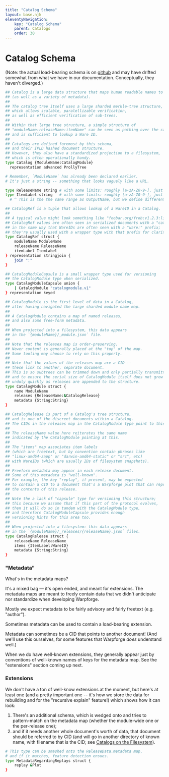 ```yaml
---
title: "Catalog Schema"
layout: base.njk
eleventyNavigation:
    key: "Catalog Schema"
    parent: Catalogs
    order: 30
---
```


Catalog Schema
==============

(Note: the actual load-bearing schema is on [github](https://github.com/warptools/warpforge/blob/master/wfapi/wfapi.ipldsch)
and may have drifted somewhat from what we have in our documentation. Conceptually, they haven't diverged.)

```bash
## Catalog is a large data structure that maps human readable names to WareIDs
## (as well as a variety of metadata).
##
## The catalog tree itself uses a large sharded merkle-tree structure,
## which allows scalable, paralellizable verification,
## as well as efficient verification of sub-trees.
##
## Within that large tree structure, a simple structure of
## "moduleName:releaseName:itemName" can be seen as pathing over the catalog,
## and is sufficient to lookup a Ware ID.
##
## Catalogs are defined foremost by this schema,
## and their IPLD hashed document structure.
## However, they also have a standardized projection to a filesystem,
## which is often operationally handy.
type Catalog {ModuleName:CatalogModule}
  representation advanced ProllyTree

# Remember, `ModuleName` has already been declared earlier.
# It's just a string -- something that looks vaguely like a URL.

type ReleaseName string # with some limits: roughly [a-zA-Z0-9-], just to keep simple.
type ItemLabel string   # with some limits: roughly [a-zA-Z0-9-], just to keep simple.
  # ^ This is the the same range as OutputName, but we define different types for them.

## CatalogRef is a tuple that allows lookup of a WareID in a Catalog.
##
## A typical value might look something like "foobar.org/frob:v1.2.3:linux-amd64-zapp".
## CatalogRef values are often seen in serialized documents with a "catalog:" prefix,
## in the same way that WareIDs are often seen with a "ware:" prefix;
## they're usually used with a wrapper type with that prefix for clarity purposes.
type CatalogRef struct {
	moduleName ModuleName
	releaseName ReleaseName
	itemLabel ItemLabel
} representation stringjoin {
	join ":"
}

## CatalogModuleCapsule is a small wrapper type used for versioning
## the CatalogModule type when serialized.
type CatalogModuleCapsule union {
	| CatalogModule "catalogmodule.v1"
} representation keyed

## CatalogModule is the first level of data in a Catalog,
## after having navigated the large sharded module name map.
##
## A CatalogModule contains a map of named releases,
## and also some free-form metadata.
##
## When projected into a filesystem, this data appears
## in the `{moduleName}/_module.json` file.
##
## Note that the releases map is order-preserving.
## Newer content is generally placed at the "top" of the map.
## Some tooling may choose to rely on this property.
##
## Note that the values of the releases map are a CID --
## these link to another, separate document.
## This is so subtrees can be trimmed down and only partially transmitted,
## and to ensure the serial size of CatalogModule itself does not grow
## unduly quickly as releases are appended to the structure.
type CatalogModule struct {
	name ModuleName
	releases {ReleaseName:&CatalogRelease}
	metadata {String:String}
}

## CatalogRelease is part of a Catalog's tree structure,
## and is one of the discreet documents within a Catalog.
## The CIDs in the releases map in the CatalogModule type point to this.
##
## The releaseName value here reiterates the same name
## indicated by the CatalogModule pointing at this.
##
## The "items" map associates item labels
## (which are freetext, but by convention contain phrases like
## "linux-amd64-zapp" or "darwin-amd64-static" or "src", etc)
## with WareIDs (which are usually IDs of filesystem snapshots).
##
## Freeform metadata may appear in each release document.
## Some of this metadata is "well-known".
## For example, the key "replay", if present, may be expected
## to contain a CID to a document that's a Warpforge plot that can reproduce
## the contents of this release.
##
## Note the a lack of "capsule" type for versioning this structure;
## this because we assume that if this part of the protocol evolves,
## then it will do so in tandem with the CatalogModule type,
## and therefore CatalogModuleCapsule provides enough
## versioning hints for this area too.
##
## When projected into a filesystem: this data appears
## in the `{moduleName}/_releases/{releaseName}.json` files.
type CatalogRelease struct {
	releaseName ReleaseName
	items {ItemLabel:WareID}
	metadata {String:String}
}
```

### "Metadata"

What's in the metadata maps?

It's a mixed bag — it's open ended, and meant for extensions.  The metadata maps are meant to freely contain data that we didn't anticipate nor standardize when developing Warpforge.

Mostly we expect metadata to be fairly advisory and fairly freetext (e.g. "author").

Sometimes metadata can be used to contain a load-bearing extension.

Metadata can sometimes be a CID that points to another document!  (And we'll use this ourselves, for some features that Warpforge *does* understand well.)

When we do have well-known extensions, they generally appear just by conventions of well-known names of keys for the metadata map.  See the "extensions" section coming up next.

### Extensions

We don't have a ton of well-know extensions at the moment, but here's at least one
(and a pretty important one -- it's how we store the data for rebuilding and for the "recursive explain" feature!)
which shows how it can look:

1. There's an additional schema, which is wedged onto and tries to pattern-match on the metadata map (whether the module-wide one or the per-release one);
2. and if it needs another whole document's worth of data, that document should be referred to by CID (and will go in another directory of known name, with filename that is the CID; see [Catalogs on the Filesystem](./catalogs-on-the-filesystem.md)).

```bash
# This type can be smashed onto the ReleaseData.metadata map,
# and if it matches, feature detection ensues.
type MetadataRegardingReplays struct {
	replay &Plot
}
```
